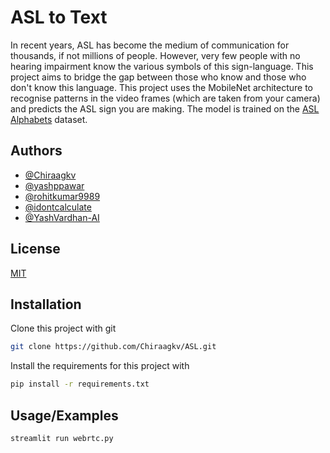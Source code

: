 # ASL to Text

In recent years, ASL has become the medium of communication for thousands, if not millions of people. However, very few people with no hearing impairment know the various symbols of this sign-language. This project aims to bridge the gap between those who know and those who don't know this language. This project uses the MobileNet architecture to recognise patterns in the video frames (which are taken from your camera) and predicts the ASL sign you are making. The model is trained on the [ASL Alphabets](https://www.kaggle.com/grassknoted/asl-alphabet) dataset.



## Authors

- [@Chiraagkv](https://github.com/Chiraagkv)
- [@yashppawar](https://github.com/yashppawar)
- [@rohitkumar9989](https://github.com/rohitkumar9989)
- [@idontcalculate](https://github.com/idontcalculate)
- [@YashVardhan-AI](https://github.com/YashVardhan-AI)
  
## License

[MIT](https://github.com/Chiraagkv/ASL/blob/main/LICENSE)

  
## Installation

Clone this project with git

```bash
git clone https://github.com/Chiraagkv/ASL.git
```

Install the requirements for this project with

```bash
pip install -r requirements.txt
```
    
## Usage/Examples

```bash
streamlit run webrtc.py
```

  
